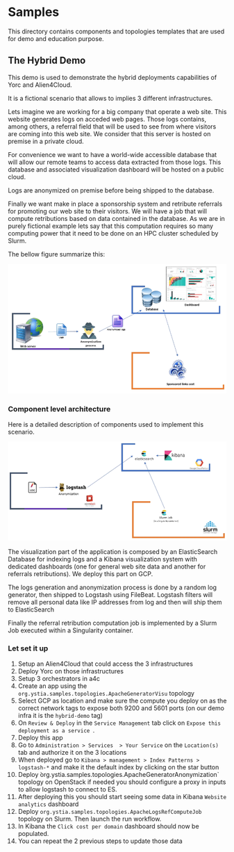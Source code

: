 # Samples

This directory contains components and topologies templates that are used for demo and education purpose.

## The Hybrid Demo

This demo is used to demonstrate the hybrid deployments capabilities of Yorc and Alien4Cloud.

It is a fictional scenario that allows to implies 3 different infrastructures.

Lets imagine we are working for a big company that operate a web site. This website generates logs on
acceded web pages. Those logs contains, among others, a referral field that will be used to see from
where visitors are coming into this web site. We consider that this server is hosted on premise in a
private cloud.

For convenience we want to have a world-wide accessible database that will allow our remote teams to
access data extracted from those logs. This database and associated visualization dashboard will be
hosted on a public cloud.

Logs are anonymized on premise before being shipped to the database.

Finally we want make in place a sponsorship system and retribute referrals for promoting our web site
to their visitors. We will have a job that will compute retributions based on data contained in the
database. As we are in purely fictional example lets say that this computation requires so many computing
power that it need to be done on an HPC cluster scheduled by Slurm.

The bellow figure summarize this:

![Hybrid Demo Concepts Level Architecture](images/HybridDemoArchiConcepts.png)

### Component level architecture

Here is a detailed description of components used to implement this scenario.

![Hybrid Demo Components Level Architecture](images/HybridDemoArchiComponents.png)

The visualization part of the application is composed by an ElasticSearch Database for indexing logs and
a Kibana visualization system with dedicated dashboards (one for general web site data and another for referrals
retributions). We deploy this part on GCP.

The logs generation and anonymization process is done by a random log generator, then shipped to Logstash using
FileBeat. Logstash filters will remove all personal data like IP addresses from log and then will ship them to
ElasticSearch

Finally the referral retribution computation job is implemented by a Slurm Job executed within a Singularity
container.

### Let set it up

1. Setup an Alien4Cloud that could access the 3 infrastructures
2. Deploy Yorc on those infrastructures
3. Setup 3 orchestrators in a4c
4. Create an app using the `org.ystia.samples.topologies.ApacheGeneratorVisu` topology
5. Select GCP as location and make sure the compute you deploy on as the correct network tags to expose both 9200 and 5601 ports (on our demo infra it is the `hybrid-demo` tag)
6. On `Review & Deploy` in the `Service Management` tab click on `Expose this deployment as a service `.
7. Deploy this app
8. Go to `Administration > Services  > Your Service` on the `Location(s)` tab and authorize it on the 3 locations
9. When deployed go to `Kibana > management > Index Patterns > logstash-*` and make it the default index by clicking on the star button
10. Deploy ̀org.ystia.samples.topologies.ApacheGeneratorAnonymization` topology on OpenStack if needed you should configure a proxy in inputs to allow logstash to connect to ES.
11. After deploying this you should start seeing some data in Kibana `Website analytics` dashboard
12. Deploy `org.ystia.samples.topologies.ApacheLogsRefComputeJob` topology on Slurm. Then launch the run workflow.
13. In Kibana the `Click cost per domain` dashboard should now be populated.
14. You can repeat the 2 previous steps to update those data
